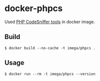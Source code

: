 # docker-phpcs

Used [PHP CodeSniffer tools](http://squizlabs.github.io/PHP_CodeSniffer) in docker image.

## Build

```
$ docker build --no-cache -t imega/phpcs .
```

## Usage

```
$ docker run --rm -t imega/phpcs --version
```
